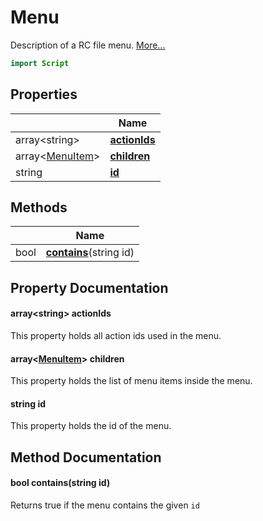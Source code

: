 # Menu

Description of a RC file menu. [More...](#detailed-description)

```qml
import Script
```

## Properties

| | Name |
|-|-|
|array&lt;string>|**[actionIds](#actionIds)**|
|array&lt;[MenuItem](../script/menuitem.md)>|**[children](#children)**|
|string|**[id](#id)**|

## Methods

| | Name |
|-|-|
|bool |**[contains](#contains)**(string id)|

## Property Documentation

#### <a name="actionIds"></a>array&lt;string> **actionIds**

This property holds all action ids used in the menu.

#### <a name="children"></a>array&lt;[MenuItem](../script/menuitem.md)> **children**

This property holds the list of menu items inside the menu.

#### <a name="id"></a>string **id**

This property holds the id of the menu.

## Method Documentation

#### <a name="contains"></a>bool **contains**(string id)

Returns true if the menu contains the given `id`
